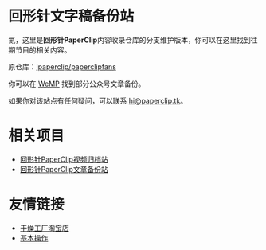 # 回形针文字稿备份站

氦，这里是**回形针PaperClip**内容收录仓库的分支维护版本，你可以在这里找到往期节目的相关内容。

原仓库：[ipaperclip/paperclipfans](https://github.com/ipaperclip/paperclipfans)

你可以在 [WeMP](https://wemp.app/accounts/1d9ae7b3-ca58-4370-bd6a-9dd318e8c83a) 找到部分公众号文章备份。

 如果你对该站点有任何疑问，可以联系 [hi@paperclip.tk](mailto:hi@paperclip.tk)。

# 相关项目
* [回形针PaperClip视频归档站](https://www.paperclip.tk)
* [回形针PaperClip文章备份站](https://article.paperclip.tk)

# 友情链接
* [干燥工厂淘宝店](https://shop362189133.taobao.com)
* [基本操作](https://jibencaozuo.com)
